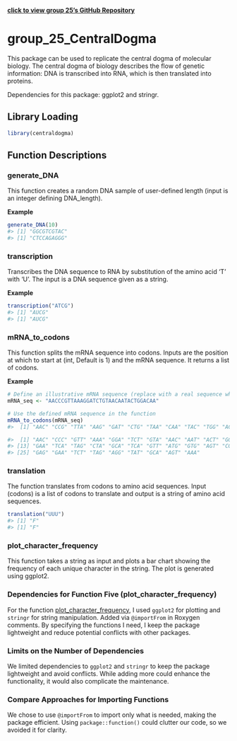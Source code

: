 
[**click to view group 25’s GitHub
Repository**](https://github.com/rforbiodatascience23/group_25_package)

# group_25_CentralDogma

This package can be used to replicate the central dogma of molecular
biology. The central dogma of biology describes the flow of genetic
information: DNA is transcribed into RNA, which is then translated into
proteins.

Dependencies for this package: ggplot2 and stringr.

## Library Loading

``` r
library(centraldogma)
```

## Function Descriptions

### generate_DNA

This function creates a random DNA sample of user-defined length (input
is an integer defining DNA_length).

**Example**

``` r
generate_DNA(10)
#> [1] "GGCGTCGTAC"
#> [1] "CTCCAGAGGG"
```

### transcription

Transcribes the DNA sequence to RNA by substitution of the amino acid
‘T’ with ‘U’. The input is a DNA sequence given as a string.

**Example**

``` r
transcription("ATCG")
#> [1] "AUCG"
#> [1] "AUCG"
```

### mRNA_to_codons

This function splits the mRNA sequence into codons. Inputs are the
position at which to start at (int, Default is 1) and the mRNA sequence.
It returns a list of codons.

**Example**

``` r
# Define an illustrative mRNA sequence (replace with a real sequence when using the package)
mRNA_seq <- "AACCCGTTAAAGGATCTGTAACAATACTGGACAA"

# Use the defined mRNA sequence in the function
mRNA_to_codons(mRNA_seq)
#>  [1] "AAC" "CCG" "TTA" "AAG" "GAT" "CTG" "TAA" "CAA" "TAC" "TGG" "ACA"

#>  [1] "AAC" "CCC" "GTT" "AAA" "GGA" "TCT" "GTA" "AAC" "AAT" "ACT" "GGA" "CAA"
#> [13] "GAA" "TCA" "TAG" "CTA" "GCA" "TCA" "GTT" "ATG" "GTG" "AGT" "CGA" "ACA"
#> [25] "GAG" "GAA" "TCT" "TAG" "AGG" "TAT" "GCA" "AGT" "AAA"
```

### translation

The function translates from codons to amino acid sequences. Input
(codons) is a list of codons to translate and output is a string of
amino acid sequences.

``` r
translation("UUU")
#> [1] "F"
#> [1] "F"
```

### plot_character_frequency

This function takes a string as input and plots a bar chart showing the
frequency of each unique character in the string. The plot is generated
using ggplot2.

### Dependencies for Function Five (plot_character_frequency)

For the function
[plot_character_frequency](https://github.com/rforbiodatascience23/group_25_package/blob/master/R/plot_character_frequency.R),
I used `ggplot2` for plotting and `stringr` for string manipulation.
Added via `@importFrom` in Roxygen comments. By specifying the functions
I need, I keep the package lightweight and reduce potential conflicts
with other packages.

### Limits on the Number of Dependencies

We limited dependencies to `ggplot2` and `stringr` to keep the package
lightweight and avoid conflicts. While adding more could enhance the
functionality, it would also complicate the maintenance.

### Compare Approaches for Importing Functions

We chose to use `@importFrom` to import only what is needed, making the
package efficient. Using `package::function()` could clutter our code,
so we avoided it for clarity.
